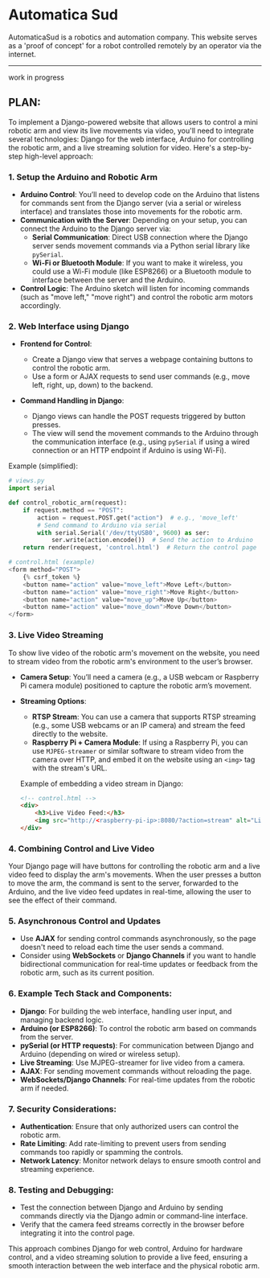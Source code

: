 # Automatica Sud

AutomaticaSud is a robotics and automation company. This website serves as a 'proof of concept' for a robot controlled remotely by an operator via the internet.

---

work in progress

## PLAN:

To implement a Django-powered website that allows users to control a mini robotic arm and view its live movements via video, you'll need to integrate several technologies: Django for the web interface, Arduino for controlling the robotic arm, and a live streaming solution for video. Here's a step-by-step high-level approach:

### 1. **Setup the Arduino and Robotic Arm**
   - **Arduino Control**: You’ll need to develop code on the Arduino that listens for commands sent from the Django server (via a serial or wireless interface) and translates those into movements for the robotic arm.
   - **Communication with the Server**: Depending on your setup, you can connect the Arduino to the Django server via:
     - **Serial Communication**: Direct USB connection where the Django server sends movement commands via a Python serial library like `pySerial`.
     - **Wi-Fi or Bluetooth Module**: If you want to make it wireless, you could use a Wi-Fi module (like ESP8266) or a Bluetooth module to interface between the server and the Arduino.
   - **Control Logic**: The Arduino sketch will listen for incoming commands (such as "move left," "move right") and control the robotic arm motors accordingly.

### 2. **Web Interface using Django**
   - **Frontend for Control**:
     - Create a Django view that serves a webpage containing buttons to control the robotic arm.
     - Use a form or AJAX requests to send user commands (e.g., move left, right, up, down) to the backend.
   
   - **Command Handling in Django**:
     - Django views can handle the POST requests triggered by button presses.
     - The view will send the movement commands to the Arduino through the communication interface (e.g., using `pySerial` if using a wired connection or an HTTP endpoint if Arduino is using Wi-Fi).

   Example (simplified):
   ```python
   # views.py
   import serial

   def control_robotic_arm(request):
       if request.method == "POST":
           action = request.POST.get("action")  # e.g., 'move_left'
           # Send command to Arduino via serial
           with serial.Serial('/dev/ttyUSB0', 9600) as ser:
               ser.write(action.encode())  # Send the action to Arduino
       return render(request, 'control.html')  # Return the control page

   # control.html (example)
   <form method="POST">
       {% csrf_token %}
       <button name="action" value="move_left">Move Left</button>
       <button name="action" value="move_right">Move Right</button>
       <button name="action" value="move_up">Move Up</button>
       <button name="action" value="move_down">Move Down</button>
   </form>
   ```

### 3. **Live Video Streaming**
   To show live video of the robotic arm's movement on the website, you need to stream video from the robotic arm's environment to the user’s browser.

   - **Camera Setup**: You’ll need a camera (e.g., a USB webcam or Raspberry Pi camera module) positioned to capture the robotic arm’s movement.
   - **Streaming Options**:
     - **RTSP Stream**: You can use a camera that supports RTSP streaming (e.g., some USB webcams or an IP camera) and stream the feed directly to the website.
     - **Raspberry Pi + Camera Module**: If using a Raspberry Pi, you can use `MJPEG-streamer` or similar software to stream video from the camera over HTTP, and embed it on the website using an `<img>` tag with the stream's URL.

     Example of embedding a video stream in Django:
     ```html
     <!-- control.html -->
     <div>
         <h3>Live Video Feed:</h3>
         <img src="http://<raspberry-pi-ip>:8080/?action=stream" alt="Live Feed" />
     </div>
     ```

### 4. **Combining Control and Live Video**
   Your Django page will have buttons for controlling the robotic arm and a live video feed to display the arm's movements. When the user presses a button to move the arm, the command is sent to the server, forwarded to the Arduino, and the live video feed updates in real-time, allowing the user to see the effect of their command.

### 5. **Asynchronous Control and Updates**
   - Use **AJAX** for sending control commands asynchronously, so the page doesn't need to reload each time the user sends a command.
   - Consider using **WebSockets** or **Django Channels** if you want to handle bidirectional communication for real-time updates or feedback from the robotic arm, such as its current position.

### 6. **Example Tech Stack and Components**:
   - **Django**: For building the web interface, handling user input, and managing backend logic.
   - **Arduino (or ESP8266)**: To control the robotic arm based on commands from the server.
   - **pySerial (or HTTP requests)**: For communication between Django and Arduino (depending on wired or wireless setup).
   - **Live Streaming**: Use MJPEG-streamer for live video from a camera.
   - **AJAX**: For sending movement commands without reloading the page.
   - **WebSockets/Django Channels**: For real-time updates from the robotic arm if needed.

### 7. **Security Considerations**:
   - **Authentication**: Ensure that only authorized users can control the robotic arm.
   - **Rate Limiting**: Add rate-limiting to prevent users from sending commands too rapidly or spamming the controls.
   - **Network Latency**: Monitor network delays to ensure smooth control and streaming experience.

### 8. **Testing and Debugging**:
   - Test the connection between Django and Arduino by sending commands directly via the Django admin or command-line interface.
   - Verify that the camera feed streams correctly in the browser before integrating it into the control page.

This approach combines Django for web control, Arduino for hardware control, and a video streaming solution to provide a live feed, ensuring a smooth interaction between the web interface and the physical robotic arm.
